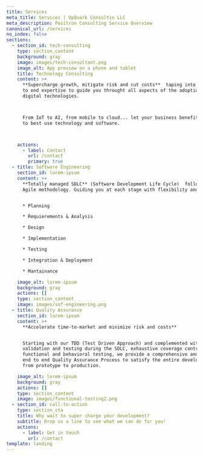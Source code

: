 ```yaml
---
title: Services
meta_title: Services | UpQuark Consultin LLC
meta_description: Positron Consulting Service Overview
canonical_url: /services
no_index: false
sections:
  - section_id: tech-consulting
    type: section_content
    background: gray
    image: images/tech-consultant.png
    image_alt: App preview on a phone and tablet
    title: Technology Consulting
    content: >+
      **Supercharge growth, mitigate risk and cut costs**  taping into our end
      to end expertise to guide you throught all aspects of the adoption of
      digital technologies.



      From IoT to AI, from mobile to cloud... let your business benefit from how
      to best use technology and software.



    actions:
      - label: Contact
        url: /contact
        primary: true
  - title: Software Engineering
    section_id: lorem-ipsum
    content: >+
      **Totally managed SDLC** (Software Development Life Cycle)  following an
      Agile methodology. Guiding you at each stage with flexibility and ease:


      * Planning

      * Requierements & Analysis

      * Design

      * Implementation

      * Testing

      * Integration & Deployment

      * Mantainance

    image_alt: lorem-ipsum
    background: gray
    actions: []
    type: section_content
    image: images/sof-engineering.png
  - title: Quality Assurance
    section_id: lorem-ipsum
    content: >+
      **Accelerate time-to-market and minimize risk and costs**


      Starting with our TDD (Test Driven Approach) and complemented with
      validation and testing during the SDLC, exhaustive coverage control and
      functional and behavioral testing, we provide a comprehensive and complete
      end to end Quality Assurance Process to satisfy the entire development,
      from prototype to production.

    image_alt: lorem-ipsum
    background: gray
    actions: []
    type: section_content
    image: images/functional-testing2.png
  - section_id: call-to-action
    type: section_cta
    title: Why wait to super charge your development?
    subtitle: Drop us a line to see what we can do for you!
    actions:
      - label: Get in touch
        url: /contact
template: landing
---
```

